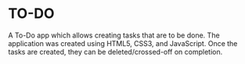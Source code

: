 # TO-DO
A To-Do app which allows creating tasks that are to be done. The application was created using HTML5, CSS3, and JavaScript. Once the tasks are created, they can be deleted/crossed-off on completion. 
